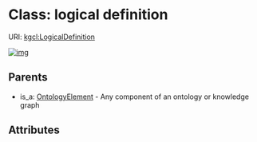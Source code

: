 
# Class: logical definition




URI: [kgcl:LogicalDefinition](http://w3id.org/kgcl_schema/LogicalDefinition)


[![img](https://yuml.me/diagram/nofunky;dir:TB/class/[OntologyElement],[OntologyElement]^-[LogicalDefinition])](https://yuml.me/diagram/nofunky;dir:TB/class/[OntologyElement],[OntologyElement]^-[LogicalDefinition])

## Parents

 *  is_a: [OntologyElement](OntologyElement.md) - Any component of an ontology or knowledge graph

## Attributes

